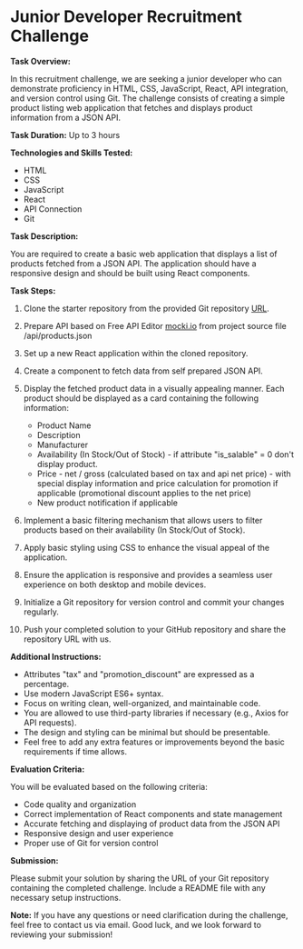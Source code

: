 # Junior Developer Recruitment Challenge

**Task Overview:**

In this recruitment challenge, we are seeking a junior developer who can demonstrate proficiency in HTML, CSS, JavaScript, React, API integration, and version control using Git. The challenge consists of creating a simple product listing web application that fetches and displays product information from a JSON API.

**Task Duration:**
Up to 3 hours

**Technologies and Skills Tested:**
- HTML
- CSS
- JavaScript
- React
- API Connection
- Git

**Task Description:**

You are required to create a basic web application that displays a list of products fetched from a JSON API. The application should have a responsive design and should be built using React components.

**Task Steps:**

1. Clone the starter repository from the provided Git repository [URL](https://github.com/ElmarkTW/recruitment-task.git). 

2. Prepare API based on Free API Editor [mocki.io](https://mocki.io/) from project source file /api/products.json

3. Set up a new React application within the cloned repository.

3. Create a component to fetch data from self prepared JSON API.

4. Display the fetched product data in a visually appealing manner. Each product should be displayed as a card containing the following information:
   - Product Name
   - Description
   - Manufacturer
   - Availability (In Stock/Out of Stock) - if attribute "is_salable" = 0 don't display product.
   - Price - net / gross (calculated based on tax and api net price) - with special display information and price calculation for promotion if applicable (promotional discount applies to the net price)
   - New product notification if applicable

5. Implement a basic filtering mechanism that allows users to filter products based on their availability (In Stock/Out of Stock).

6. Apply basic styling using CSS to enhance the visual appeal of the application.

7. Ensure the application is responsive and provides a seamless user experience on both desktop and mobile devices.

8. Initialize a Git repository for version control and commit your changes regularly.

9. Push your completed solution to your GitHub repository and share the repository URL with us.

**Additional Instructions:**

- Attributes "tax" and "promotion_discount" are expressed as a percentage.
- Use modern JavaScript ES6+ syntax.
- Focus on writing clean, well-organized, and maintainable code.
- You are allowed to use third-party libraries if necessary (e.g., Axios for API requests).
- The design and styling can be minimal but should be presentable.
- Feel free to add any extra features or improvements beyond the basic requirements if time allows.

**Evaluation Criteria:**

You will be evaluated based on the following criteria:
- Code quality and organization
- Correct implementation of React components and state management
- Accurate fetching and displaying of product data from the JSON API
- Responsive design and user experience
- Proper use of Git for version control

**Submission:**

Please submit your solution by sharing the URL of your Git repository containing the completed challenge. Include a README file with any necessary setup instructions.

**Note:**
If you have any questions or need clarification during the challenge, feel free to contact us via email. Good luck, and we look forward to reviewing your submission!
